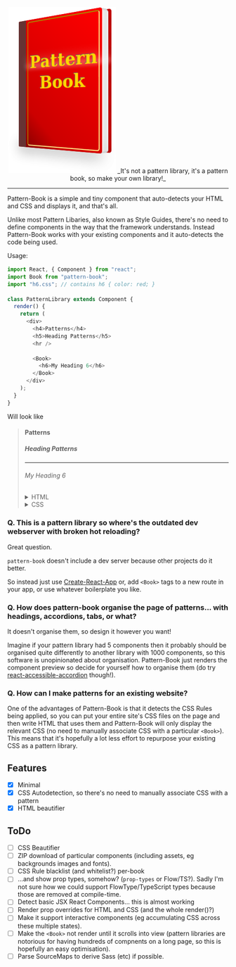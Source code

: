 <p align="center">
  <img width="245" height="378" src="/logo.png" alt="Pattern Book">
  _It's not a pattern library, it's a pattern book, so make your own library!_
</p>

---

Pattern-Book is a simple and tiny component that auto-detects your HTML and CSS and displays it, and that's all.

Unlike most Pattern Libaries, also known as Style Guides, there's no need to define components in the way that the framework understands. Instead Pattern-Book works with your existing components and it auto-detects the code being used.

Usage:

```javascript
import React, { Component } from "react";
import Book from "pattern-book";
import "h6.css"; // contains h6 { color: red; }

class PatternLibrary extends Component {
  render() {
    return (
      <div>
        <h4>Patterns</h4>
        <h5>Heading Patterns</h5>
        <hr />

        <Book>
          <h6>My Heading 6</h6>
        </Book>
      </div>
    );
  }
}
```

Will look like

<blockquote>
    <h4>Patterns</h4>
    <h5>Heading Patterns</h5>
    <hr>
    <div>
      <h6>My Heading 6</h6>
      <details><summary>HTML</summary>&lt;h6&gt;My Heading 6&lt;/h6&gt;</details>
      <details><summary>CSS</summary>h6 { color: red; }</details>
    </div>    
</blockquote>

### Q. This is a pattern library so where's the outdated dev webserver with broken hot reloading?

Great question.

`pattern-book` doesn't include a dev server because other projects do it better.

So instead just use [Create-React-App](https://github.com/facebookincubator/create-react-app) or, add `<Book>` tags to a new route in your app, or use whatever boilerplate you like.

### Q. How does pattern-book organise the page of patterns... with headings, accordions, tabs, or what?

It doesn't organise them, so design it however you want!

Imagine if your pattern library had 5 components then it probably should be organised quite differently to another library with 1000 components, so this software is unopinionated about organisation. Pattern-Book just renders the component preview so decide for yourself how to organise them (do try [react-accessible-accordion](https://github.com/springload/react-accessible-accordion/) though!).

### Q. How can I make patterns for an existing website?

One of the advantages of Pattern-Book is that it detects the CSS Rules being applied, so you can put your entire site's CSS files on the page and then write HTML that uses them and Pattern-Book will only display the relevant CSS (no need to manually associate CSS with a particular `<Book>`). This means that it's hopefully a lot less effort to repurpose your existing CSS as a pattern library.

## Features

* [x] Minimal
* [x] CSS Autodetection, so there's no need to manually associate CSS with a pattern
* [x] HTML beautifier

## ToDo

* [ ] CSS Beautifier
* [ ] ZIP download of particular components (including assets, eg backgrounds images and fonts).
* [ ] CSS Rule blacklist (and whitelist?) per-book
* [ ] ...and show prop types, somehow? (`prop-types` or Flow/TS?). Sadly I'm not sure how we could support FlowType/TypeScript types because those are removed at compile-time.
* [ ] Detect basic JSX React Components... this is almost working
* [ ] Render prop overrides for HTML and CSS (and the whole render()?)
* [ ] Make it support interactive components (eg accumulating CSS across these multiple states).
* [ ] Make the `<Book>` not render until it scrolls into view (pattern libraries are notorious for having hundreds of compnents on a long page, so this is hopefully an easy optimisation).
* [ ] Parse SourceMaps to derive Sass (etc) if possible.
